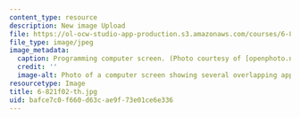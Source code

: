 ```yaml
---
content_type: resource
description: New image Upload
file: https://ol-ocw-studio-app-production.s3.amazonaws.com/courses/6-821-programming-languages-fall-2002/bafce7c0f660d63cae9f73e01ce6e336_6-821f02-th.jpg
file_type: image/jpeg
image_metadata:
  caption: Programming computer screen. (Photo courtesy of [openphoto.net](http://openphoto.net/).)
  credit: ''
  image-alt: Photo of a computer screen showing several overlapping applications.
resourcetype: Image
title: 6-821f02-th.jpg
uid: bafce7c0-f660-d63c-ae9f-73e01ce6e336
---
```

